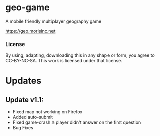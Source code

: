 # geo-game
A mobile friendly multiplayer geography game

https://geo.morisinc.net


### License
By using, adapting, downloading this in any shape or form, you agree to CC-BY-NC-SA. This work is licensed under that license.

# Updates

## Update v1.1:
  - Fixed map not working on Firefox
  - Added auto-submit
  - Fixed game-crash a player didn't answer on the first question
  - Bug Fixes
